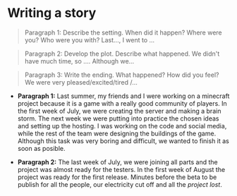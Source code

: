 # Writing a story

> Paragraph 1: Describe the setting. When did it happen? Where were you? Who were you with? Last..., I went to ...

> Paragraph 2: Develop the plot. Describe what happened. We didn't have much time, so .... Although we... 

> Paragraph 3: Write the ending. What happened? How did you feel? We were very pleased/excited/tired /...

- **Paragraph 1:**
Last summer, my friends and I were working on a minecraft project because it is a game with a really good community of players. In the first week of July, we were creating the server and making a brain storm.
The next week we were putting into practice the chosen ideas and setting up the hosting.
I was working on the code and social media, while the rest of the team were designing the buildings of the game. Although this task was very boring and difficult, we wanted to finish it as soon as posible.

- **Paragraph 2:**
The last week of July, we were joining all parts and the project was almost ready for the testers. In the first week of August the project was ready for the first release. Minutes before the beta to be publish for all the people, our electricity cut off and all the *project lost*.
